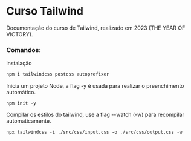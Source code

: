 # Curso Tailwind

Documentação do curso de Tailwind, realizado em 2023 (THE YEAR OF VICTORY).

### Comandos:

instalação

```javascript
npm i tailwindcss postcss autoprefixer
```



Inicia um projeto Node, a flag -y é usada para realizar o preenchimento automático.

```
npm init -y
```



Compilar os estilos do tailwind, use a flag --watch (-w) para recompilar automaticamente.

```
npx tailwindcss -i ./src/css/input.css -o ./src/css/output.css -w
```
